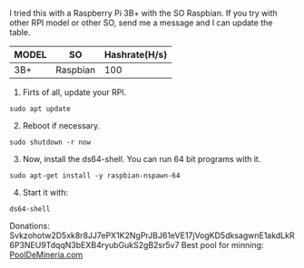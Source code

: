 I tried this with a Raspberry Pi 3B+ with the SO Raspbian. If you try with other RPI model or other SO, send me a message and I can update the table.

| MODEL | SO | Hashrate(H/s) |
| ----- | ---- | ---- |
| 3B+ | Raspbian | 100 |

1. Firts of all, update your RPI.

`sudo apt update`

2. Reboot if necessary.

`sudo shutdown -r now`

3. Now, install the ds64-shell. You can run 64 bit programs with it.

`sudo apt-get install -y raspbian-nspawn-64`

4. Start it with:

`ds64-shell`

Donations: Svkzohotw2D5xk8r8JJ7ePX1K2NgPrJBJ61eVE17jVogKD5dksagwnE1akdLkR6P3NEU9TdqqN3bEXB4ryubGukS2gB2sr5v7
Best pool for minning: [PoolDeMineria.com](http://scala.pooldemineria.com)
